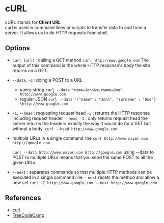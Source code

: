 # cURL
cURL stands for **Client URL**  
curl is used in command lines or scripts to transfer data to and from a server. It allows us to do HTTP requests from shell.

## Options
* `curl [url]` :  calling a GET method
    `curl http://www.google.com`
    The output of this command is the whole HTTP response's body the site returns on a GET.

* `--data`, `-d` : doing a POST to a URL
    - query string
    `curl --data "name=John&surname=Doe" http://www.google.com` 
    - regular JSON
    `curl --data '{"name" : "John", "surname" : "Doe"}' \http://www.google.com`

* `-i`, `--head` : requesting request head 
    `-i` : returns the HTTP response including request header
    `--head`, `-I` : only returns request head
    the server returns the headers exactly the way it would do for a GET but without a body.
    `curl --head http://www.google.com`

* multiple URLs in a single command line
    `curl http://www.naver.com http://google.com`

    `curl --data http://www.naver.com http://google.com`
    using --data to POST to multiple URLs means that you send the same POST to all the given URLs.

* `--next` : separates commands so that multiple HTTP methods can be executed in a single command line
    `--next` resets the method and allow a new set
    `curl -I http://www.google.com --next http://www.google.com`


## References
* [curl](https://curl.haxx.se/docs/)
* [FreeCodeCamp](https://www.freecodecamp.org/news/how-to-start-using-curl-and-why-a-hands-on-introduction-ea1c913caaaa/)
